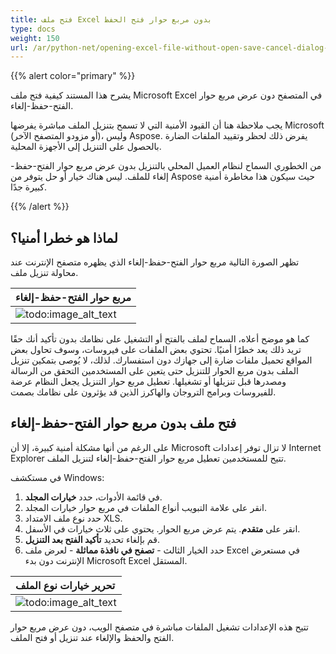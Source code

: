 ```yaml
---
title: فتح ملف Excel بدون مربع حوار فتح الحفظ
type: docs
weight: 150
url: /ar/python-net/opening-excel-file-without-open-save-cancel-dialog-box/
---
```


{{% alert color="primary" %}} 

يشرح هذا المستند كيفية فتح ملف Microsoft Excel في المتصفح دون عرض مربع حوار الفتح-حفظ-إلغاء. 

يجب ملاحظة هنا أن القيود الأمنية التي لا تسمح بتنزيل الملف مباشرة يفرضها Microsoft (أو مزودو المتصفح الآخر)، وليس Aspose. يفرض ذلك لحظر وتقييد الملفات الضارة بالحصول على التنزيل إلى الأجهزة المحلية. 

من الخطوري السماح لنظام العميل المحلي بالتنزيل بدون عرض مربع حوار الفتح-حفظ-إلغاء للملف. ليس هناك خيار أو حل يتوفر من Aspose حيث سيكون هذا مخاطرة أمنية كبيرة جدًا.

{{% /alert %}} 
## **لماذا هو خطرا أمنيا؟**
تظهر الصورة التالية مربع حوار الفتح-حفظ-إلغاء الذي يظهره متصفح الإنترنت عند محاولة تنزيل ملف.

|**مربع حوار الفتح-حفظ-إلغاء**|
| :- |
|![todo:image_alt_text](opening-excel-file-without-open-save-cancel-dialog-box_1.png)|
كما هو موضح أعلاه، السماح لملف بالفتح أو التشغيل على نظامك بدون تأكيد أنك حقًا تريد ذلك يعد خطرًا أمنيًا. تحتوي بعض الملفات على فيروسات، وسوف تحاول بعض المواقع تحميل ملفات ضارة إلى جهازك دون استفسارك. لذلك، لا يُوصى بتمكين تنزيل الملف بدون مربع الحوار للتنزيل حتى يتعين على المستخدمين التحقق من الرسالة ومصدرها قبل تنزيلها أو تشغيلها. تعطيل مربع حوار التنزيل يجعل النظام عرضة للفيروسات وبرامج التروجان والهاكرز الذين قد يؤثرون على نظامك بصمت. 
## **فتح ملف بدون مربع حوار الفتح-حفظ-إلغاء**
على الرغم من أنها مشكلة أمنية كبيرة، إلا أن Microsoft لا تزال توفر إعدادات Internet Explorer تتيح للمستخدمين تعطيل مربع حوار الفتح-حفظ-إلغاء لتنزيل الملف. 

في مستكشف Windows:

1. في قائمة الأدوات، حدد **خيارات المجلد**.
1. انقر على علامة التبويب أنواع الملفات في مربع حوار خيارات المجلد.
1. حدد نوع ملف الامتداد XLS.
1. انقر على **متقدم**. 
   يتم عرض مربع الحوار. يحتوي على ثلاث خيارات في الأسفل.
1. قم بإلغاء تحديد **تأكيد الفتح بعد التنزيل**.
1. حدد الخيار الثالث - **تصفح في نافذة مماثلة** - لعرض ملف Excel في مستعرض الإنترنت دون بدء Microsoft Excel المستقل. 

|**تحرير خيارات نوع الملف**|
| :- |
|![todo:image_alt_text](opening-excel-file-without-open-save-cancel-dialog-box_2.png)|
تتيح هذه الإعدادات تشغيل الملفات مباشرة في متصفح الويب، دون عرض مربع حوار الفتح والحفظ والإلغاء عند تنزيل أو فتح الملف.

